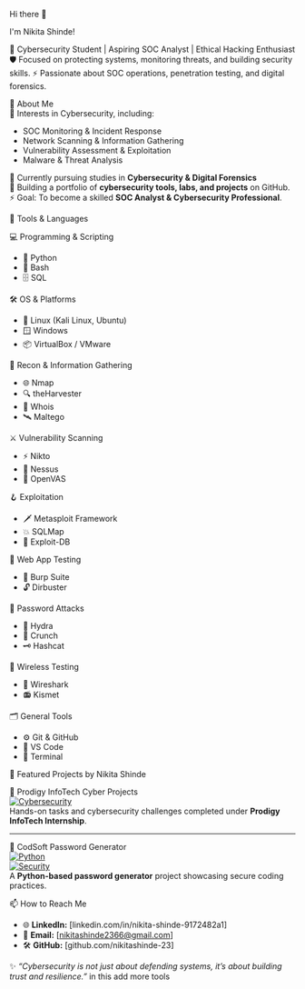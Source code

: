 Hi there 👋

I'm Nikita Shinde!

🔐 Cybersecurity Student | Aspiring SOC Analyst | Ethical Hacking Enthusiast
🛡️ Focused on protecting systems, monitoring threats, and building security skills.
⚡ Passionate about SOC operations, penetration testing, and digital forensics. 


📜 About Me  
🎯 Interests in Cybersecurity, including:  
- SOC Monitoring & Incident Response  
- Network Scanning & Information Gathering  
- Vulnerability Assessment & Exploitation   
- Malware & Threat Analysis  

🏫 Currently pursuing studies in **Cybersecurity & Digital Forensics**  
🌱 Building a portfolio of **cybersecurity tools, labs, and projects** on GitHub.  
⚡ Goal: To become a skilled **SOC Analyst & Cybersecurity Professional**.  

 🧰 Tools & Languages  

💻 Programming & Scripting  
- 🐍 Python  
- 🐚 Bash  
- 🗄️ SQL  

🛠️ OS & Platforms  
- 🐧 Linux (Kali Linux, Ubuntu)  
- 🪟 Windows  
- 📦 VirtualBox / VMware  

🔎 Recon & Information Gathering  
- 🌐 Nmap  
- 🔍 theHarvester  
- 📜 Whois  
- 🛰️ Maltego  

 ⚔️ Vulnerability Scanning  
- ⚡ Nikto  
- 🐉 Nessus  
- 🔬 OpenVAS  

🪝 Exploitation  
- 🗡️ Metasploit Framework  
- 💥 SQLMap  
- 🐚 Exploit-DB  

🧪 Web App Testing  
- 🦀 Burp Suite  
- 🔓 Dirbuster  
  

 🔐 Password Attacks  
- 🔨 Hydra   
- 🧰 Crunch  
- 🗝️ Hashcat  

 🧭 Wireless Testing  
- 📶 Wireshark  
- 📻 Kismet  

🗂️ General Tools  
- ⚙️ Git & GitHub  
- 📄 VS Code  
- 🐧 Terminal  



📌 Featured Projects by Nikita Shinde  

🔹 Prodigy InfoTech Cyber Projects  
[![Cybersecurity](https://img.shields.io/badge/Category-Cybersecurity-blue?style=for-the-badge&logo=security)](#)  
Hands-on tasks and cybersecurity challenges completed under **Prodigy InfoTech Internship**.  

---

🔹 CodSoft Password Generator  
[![Python](https://img.shields.io/badge/Language-Python-yellow?style=for-the-badge&logo=python)](#)  
[![Security](https://img.shields.io/badge/Category-Security-critical?style=for-the-badge&logo=hackaday)](#)  
A **Python-based password generator** project showcasing secure coding practices.  



📫 How to Reach Me  
- 🌐 **LinkedIn:** [linkedin.com/in/nikita-shinde-9172482a1] 
- 📧 **Email:** [nikitashinde2366@gmail.com]
- 🛠️ **GitHub:** [github.com/nikitashinde-23] 


✨ *“Cybersecurity is not just about defending systems, it’s about building trust and resilience.”*   in this add more tools
